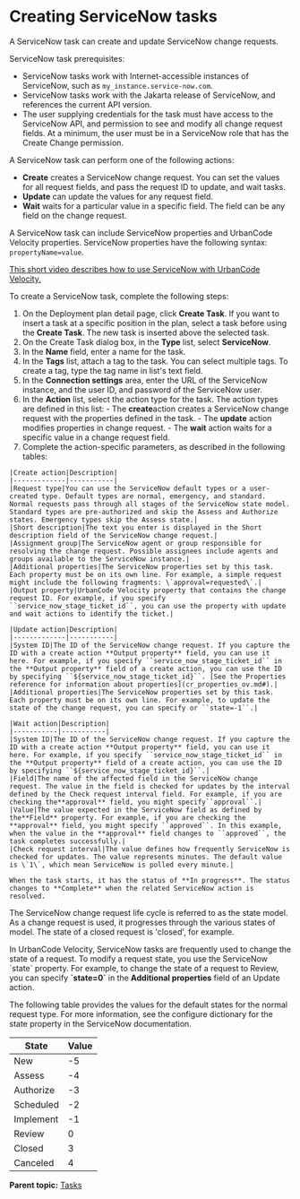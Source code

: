 # Creating ServiceNow tasks

A ServiceNow task can create and update ServiceNow change requests.

ServiceNow task prerequisites:

-   ServiceNow tasks work with Internet-accessible instances of ServiceNow, such as `my_instance.service-now.com`.
-   ServiceNow tasks work with the Jakarta release of ServiceNow, and references the current API version.
-   The user supplying credentials for the task must have access to the ServiceNow API, and permission to see and modify all change request fields. At a minimum, the user must be in a ServiceNow role that has the Create Change permission.

A ServiceNow task can perform one of the following actions:

-   **Create** creates a ServiceNow change request. You can set the values for all request fields, and pass the request ID to update, and wait tasks.
-   **Update** can update the values for any request field.
-   **Wait** waits for a particular value in a specific field. The field can be any field on the change request.

A ServiceNow task can include ServiceNow properties and UrbanCode Velocity properties. ServiceNow properties have the following syntax: `propertyName=value`.

[This short video describes how to use ServiceNow with UrbanCode Velocity.](https://youtu.be/Sf7WBNv0RtA)

To create a ServiceNow task, complete the following steps:

1.   On the Deployment plan detail page, click **Create Task**. If you want to insert a task at a specific position in the plan, select a task before using the **Create Task**. The new task is inserted above the selected task.
2.   On the Create Task dialog box, in the **Type** list, select **ServiceNow**. 
3.   In the **Name** field, enter a name for the task. 
4.   In the **Tags** list, attach a tag to the task. You can select multiple tags. To create a tag, type the tag name in list's text field.
5.   In the **Connection settings** area, enter the URL of the ServiceNow instance, and the user ID, and password of the ServiceNow user. 
6.   In the **Action** list, select the action type for the task. The action types are defined in this list:
    -   The **create**action creates a ServiceNow change request with the properties defined in the task.
    -   The **update** action modifies properties in change request.
    -   The **wait** action waits for a specific value in a change request field.
7.   Complete the action-specific parameters, as described in the following tables: 

    |Create action|Description|
    |-------------|-----------|
    |Request type|You can use the ServiceNow default types or a user-created type. Default types are normal, emergency, and standard. Normal requests pass through all stages of the ServiceNow state model. Standard types are pre-authorized and skip the Assess and Authorize states. Emergency types skip the Assess state.|
    |Short description|The text you enter is displayed in the Short description field of the ServiceNow change request.|
    |Assignment group|The ServiceNow agent or group responsible for resolving the change request. Possible assignees include agents and groups available to the ServiceNow instance.|
    |Additional properties|The ServiceNow properties set by this task. Each property must be on its own line. For example, a simple request might include the following fragments: \`approval=requested\`.|
    |Output property|UrbanCode Velocity property that contains the change request ID. For example, if you specify ``service_now_stage_ticket_id``, you can use the property with update and wait actions to identify the ticket.|

    |Update action|Description|
    |-------------|-----------|
    |System ID|The ID of the ServiceNow change request. If you capture the ID with a create action **Output property** field, you can use it here. For example, if you specify ``service_now_stage_ticket_id`` in the **Output property** field of a create action, you can use the ID by specifying ``${service_now_stage_ticket_id}``. [See the Properties reference for information about properties](cr_properties_ov.md#).|
    |Additional properties|The ServiceNow properties set by this task. Each property must be on its own line. For example, to update the state of the change request, you can specify or ``state=-1``.|

    |Wait action|Description|
    |-----------|-----------|
    |System ID|The ID of the ServiceNow change request. If you capture the ID with a create action **Output property** field, you can use it here. For example, if you specify ``service_now_stage_ticket_id`` in the **Output property** field of a create action, you can use the ID by specifying ``${service_now_stage_ticket_id}``.|
    |Field|The name of the affected field in the ServiceNow change request. The value in the field is checked for updates by the interval defined by the Check request interval field. For example, if you are checking the**approval** field, you might specify``approval``.|
    |Value|The value expected in the ServiceNow field as defined by the**Field** property. For example, if you are checking the **approval** field, you might specify ``approved``. In this example, when the value in the **approval** field changes to ``approved``, the task completes successfully.|
    |Check request interval|The value defines how frequently ServiceNow is checked for updates. The value represents minutes. The default value is \`1\`, which mean ServiceNow is polled every minute.|

    When the task starts, it has the status of **In progress**. The status changes to **Complete** when the related ServiceNow action is resolved.


The ServiceNow change request life cycle is referred to as the state model. As a change request is used, it progresses through the various states of model. The state of a closed request is 'closed', for example.

In UrbanCode Velocity, ServiceNow tasks are frequently used to change the state of a request. To modify a request state, you use the ServiceNow \`state\` property. For example, to change the state of a request to Review, you can specify **\`state=0\`** in the **Additional properties** field of an Update action.

The following table provides the values for the default states for the normal request type. For more information, see the configure dictionary for the state property in the ServiceNow documentation.

|State|Value|
|-----|-----|
|New|-5|
|Assess|-4|
|Authorize|-3|
|Scheduled|-2|
|Implement|-1|
|Review|0|
|Closed|3|
|Canceled|4|

**Parent topic:** [Tasks](../../com.crelease.doc/topics/cr_task_ov.md)

